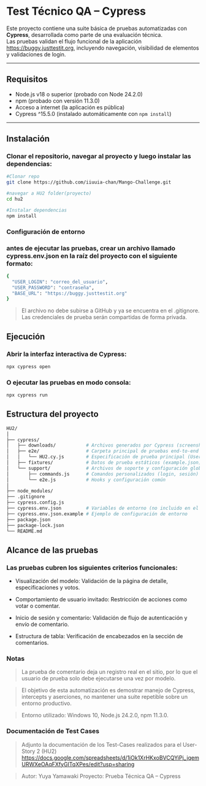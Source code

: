 # Test Técnico QA – Cypress

Este proyecto contiene una suite básica de pruebas automatizadas con **Cypress**, desarrollada como parte de una evaluación técnica.  
Las pruebas validan el flujo funcional de la aplicación https://buggy.justtestit.org, incluyendo navegación, visibilidad de elementos y validaciones de login.

---

## Requisitos

- Node.js v18 o superior (probado con Node 24.2.0)
- npm (probado con versión 11.3.0)
- Acceso a internet (la aplicación es pública)
- Cypress ^15.5.0 (instalado automáticamente con `npm install`)

---

## Instalación

### Clonar el repositorio, navegar al proyecto y luego instalar las dependencias:

```bash
#Clonar repo
git clone https://github.com/iiuuia-chan/Mango-Challenge.git

#navegar a HU2 folder(proyecto)
cd hu2

#Instalar dependencias
npm install
```

### Configuración de entorno

### antes de ejecutar las pruebas, crear un archivo llamado cypress.env.json en la raíz del proyecto con el siguiente formato:

```bash
{
  "USER_LOGIN": "correo_del_usuario",
  "USER_PASSWORD": "contraseña",
  "BASE_URL": "https://buggy.justtestit.org"
}
```

> El archivo no debe subirse a GitHub y ya se encuentra en el .gitignore.
> Las credenciales de prueba serán compartidas de forma privada.

## Ejecución

### Abrir la interfaz interactiva de Cypress:

```bash
npx cypress open
```

### O ejecutar las pruebas en modo consola:

```bash
npx cypress run
```

## Estructura del proyecto

```bash
HU2/
│
├── cypress/
│   ├── downloads/           # Archivos generados por Cypress (screenshots/videos)
│   ├── e2e/                 # Carpeta principal de pruebas end-to-end
│   │   └── HU2.cy.js        # Especificación de prueba principal (User Story 2)
│   ├── fixtures/            # Datos de prueba estáticos (example.json)
│   └── support/             # Archivos de soporte y configuración global
│       ├── commands.js      # Comandos personalizados (login, sesión)
│       └── e2e.js           # Hooks y configuración común
│
├── node_modules/
├── .gitignore
├── cypress.config.js
├── cypress.env.json         # Variables de entorno (no incluido en el repo público)
├── cypress.env.json.example # Ejemplo de configuración de entorno
├── package.json
├── package-lock.json
└── README.md
```

## Alcance de las pruebas

### Las pruebas cubren los siguientes criterios funcionales:

- Visualización del modelo: Validación de la página de detalle, especificaciones y votos.

- Comportamiento de usuario invitado: Restricción de acciones como votar o comentar.

- Inicio de sesión y comentario: Validación de flujo de autenticación y envío de comentario.

- Estructura de tabla: Verificación de encabezados en la sección de comentarios.

### Notas

> La prueba de comentario deja un registro real en el sitio, por lo que el usuario de prueba solo debe ejecutarse una vez por modelo.

> El objetivo de esta automatización es demostrar manejo de Cypress, intercepts y aserciones, no mantener una suite repetible sobre un entorno productivo.

> Entorno utilizado: Windows 10, Node.js 24.2.0, npm 11.3.0.


### Documentación de Test Cases
> Adjunto la documentación de los Test-Cases realizados para el User-Story 2 (HU2) 
> https://docs.google.com/spreadsheets/d/1iOk1XrHKxoBVCQYiPj_jqemURWXeOAqFXfyGITqXPes/edit?usp=sharing

> Autor: Yuya Yamawaki
> Proyecto: Prueba Técnica QA – Cypress
